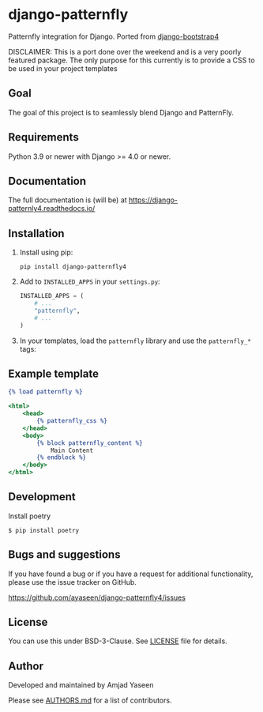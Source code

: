 # django-patternfly



Patternfly integration for Django. Ported from [django-bootstrap4](https://github.com/zostera/django-bootstrap4)

DISCLAIMER: This is a port done over the weekend and is a very poorly featured
package. The only purpose for this currently is to provide a CSS to be used in
your project templates

## Goal

The goal of this project is to seamlessly blend Django and PatternFly.

## Requirements

Python 3.9 or newer with Django >= 4.0 or newer.

## Documentation

The full documentation is (will be) at https://django-patternly4.readthedocs.io/

## Installation

1. Install using pip:

   ```shell script
   pip install django-patternfly4
   ```


2. Add to `INSTALLED_APPS` in your `settings.py`:

   ```python
   INSTALLED_APPS = (
       # ...
       "patternfly",
       # ...
   )
   ```

3. In your templates, load the `patternfly` library and use the `patternfly_*` tags:

## Example template

```djangotemplate
{% load patternfly %}

<html>
    <head>
        {% patternfly_css %}
    </head>
    <body>
        {% block patternfly_content %}
            Main Content
        {% endblock %}
    </body>
</html>
```

## Development

Install poetry

```shell script
$ pip install poetry
```

## Bugs and suggestions

If you have found a bug or if you have a request for additional functionality, please use the issue tracker on GitHub.

https://github.com/ayaseen/django-patternfly4/issues

## License

You can use this under BSD-3-Clause. See [LICENSE](LICENSE) file for details.

## Author

Developed and maintained by Amjad Yaseen

Please see [AUTHORS.md](AUTHORS.md) for a list of contributors.
